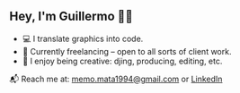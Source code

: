 ## Hey, I'm Guillermo 👊🏽

- 💻 I translate graphics into code.
- 🎯 Currently freelancing – open to all sorts of client work.
- 🎨 I enjoy being creative: djing, producing, editing, etc.

📬 Reach me at: memo.mata1994@gmail.com or [LinkedIn]([https://linkedin.com/in/your-linkedin](https://www.linkedin.com/in/guillermo-mata-ramirez/)) 
